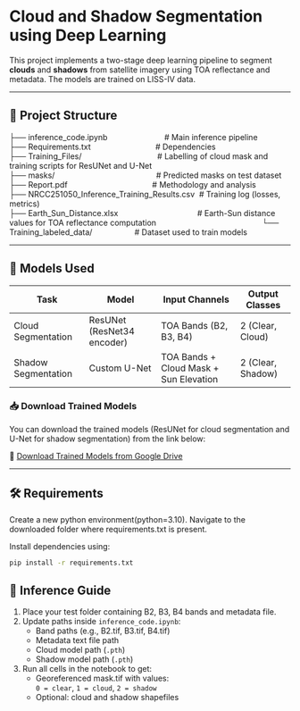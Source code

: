# Cloud and Shadow Segmentation using Deep Learning

This project implements a two-stage deep learning pipeline to segment **clouds** and **shadows** from satellite imagery using TOA reflectance and metadata. The models are trained on LISS-IV data.

---

## 📂 Project Structure

├── inference_code.ipynb&emsp;&emsp;&emsp;&emsp;&emsp;&emsp;&emsp;&nbsp;# Main inference pipeline  
├── Requirements.txt&emsp;&emsp;&emsp;&emsp;&emsp;&emsp;&emsp;&emsp;&nbsp;# Dependencies  
├── Training_Files/&emsp;&emsp;&emsp;&emsp;&emsp;&emsp;&emsp;&emsp;&nbsp;&nbsp;&nbsp;&nbsp;&nbsp;&nbsp;# Labelling of cloud mask and training scripts for ResUNet and U-Net  
├── masks/&emsp;&emsp;&emsp;&emsp;&emsp;&emsp;&emsp;&emsp;&emsp;&emsp;&emsp;&nbsp;&nbsp;&nbsp;&nbsp;&nbsp;&nbsp;&nbsp;# Predicted masks on test dataset  
├── Report.pdf&emsp;&emsp;&emsp;&emsp;&emsp;&emsp;&emsp;&emsp;&emsp;&emsp;&nbsp;&nbsp;&nbsp;# Methodology and analysis  
├── NRCC251050_Inference_Training_Results.csv&nbsp;&nbsp;# Training log (losses, metrics)  
├── Earth_Sun_Distance.xlsx &emsp;&emsp;&emsp;&emsp;&emsp;&emsp;&emsp;&emsp;&emsp;&nbsp;&nbsp;&nbsp;# Earth-Sun distance values for TOA reflectance computation   &emsp;&emsp;&emsp;&emsp;&emsp;&emsp;&emsp;&emsp;&emsp;&emsp;&emsp;&emsp;&emsp;
└── Training_labeled_data/&emsp;&emsp;&emsp;&emsp;&nbsp;&nbsp;&nbsp;&nbsp;&nbsp;# Dataset used to train models 

---

## 🧠 Models Used

| Task              | Model         | Input Channels                        | Output Classes |
|-------------------|---------------|----------------------------------------|----------------|
| Cloud Segmentation | ResUNet (ResNet34 encoder) | TOA Bands (B2, B3, B4)                | 2 (Clear, Cloud) |
| Shadow Segmentation | Custom U-Net | TOA Bands + Cloud Mask + Sun Elevation | 2 (Clear, Shadow) |

### 📥 Download Trained Models

You can download the trained models (ResUNet for cloud segmentation and U-Net for shadow segmentation) from the link below:

🔗 [Download Trained Models from Google Drive](https://drive.google.com/drive/folders/1xBxLID2WZCi-sdtOShIQH45Kh4kw8s-X?usp=sharing])

---

## 🛠️ Requirements

Create a new python environment(python=3.10). Navigate to the downloaded folder where requirements.txt is present.

Install dependencies using:

```bash
pip install -r requirements.txt

```
## 🚀 Inference Guide

1. Place your test folder containing B2, B3, B4 bands and metadata file.
2. Update paths inside `inference_code.ipynb`:
   - Band paths (e.g., B2.tif, B3.tif, B4.tif)
   - Metadata text file path
   - Cloud model path (`.pth`)
   - Shadow model path (`.pth`)
3. Run all cells in the notebook to get:
   - Georeferenced mask.tif with values:  
     `0 = clear`, `1 = cloud`, `2 = shadow`
   - Optional: cloud and shadow shapefiles
